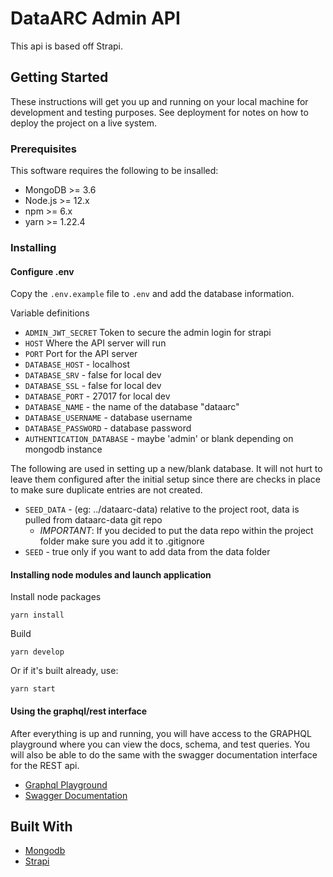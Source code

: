 # DataARC Admin API

This api is based off Strapi.

## Getting Started

These instructions will get you up and running on your local machine for development and testing purposes. See deployment for notes on how to deploy the project on a live system.

### Prerequisites

This software requires the following to be insalled:

- MongoDB >= 3.6
- Node.js >= 12.x
- npm >= 6.x
- yarn >= 1.22.4

### Installing

#### Configure .env

Copy the `.env.example` file to `.env` and add the database information.

Variable definitions

- `ADMIN_JWT_SECRET` Token to secure the admin login for strapi
- `HOST` Where the API server will run
- `PORT` Port for the API server
- `DATABASE_HOST` - localhost
- `DATABASE_SRV` - false for local dev
- `DATABASE_SSL` - false for local dev
- `DATABASE_PORT` - 27017 for local dev
- `DATABASE_NAME` - the name of the database "dataarc"
- `DATABASE_USERNAME` - database username
- `DATABASE_PASSWORD` - database password
- `AUTHENTICATION_DATABASE` - maybe 'admin' or blank depending on mongodb instance

The following are used in setting up a new/blank database. It will not hurt to leave them configured after the initial setup since there are checks in place to make sure duplicate entries are not created.

- `SEED_DATA` - (eg: ../dataarc-data) relative to the project root, data is pulled from dataarc-data git repo
  - _IMPORTANT_: If you decided to put the data repo within the project folder make sure you add it to .gitignore
- `SEED` - true only if you want to add data from the data folder

#### Installing node modules and launch application

Install node packages

`yarn install`

Build

`yarn develop`

Or if it's built already, use:

`yarn start`

#### Using the graphql/rest interface

After everything is up and running, you will have access to the GRAPHQL playground where you can view the docs, schema, and test queries. You will also be able to do the same with the swagger documentation interface for the REST api.

- [Graphql Playground](http://localhost:1337/graphql)
- [Swagger Documentation](http://localhost:1337/documentation)

## Built With

- [Mongodb](https://www.mongodb.com/)
- [Strapi](https://strapi.io/)
